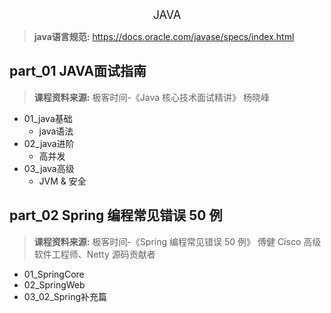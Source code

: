 <!--ts-->

<div align = "center"><font size = 4>JAVA</font></div>

> **java语言规范:** https://docs.oracle.com/javase/specs/index.html

## part_01 JAVA面试指南
> **课程资料来源:** 极客时间-《Java 核心技术面试精讲》 杨晓峰

  - 01_java基础 
     - java语法
  - 02_java进阶 
     - 高并发
  - 03_java高级
     - JVM & 安全
      
## part_02 Spring 编程常见错误 50 例
> **课程资料来源:** 极客时间-《Spring 编程常见错误 50 例》 傅健 Cisco 高级软件工程师、Netty 源码贡献者
    
   - 01_SpringCore
   - 02_SpringWeb
   - 03_02_Spring补充篇
   
<!--te-->